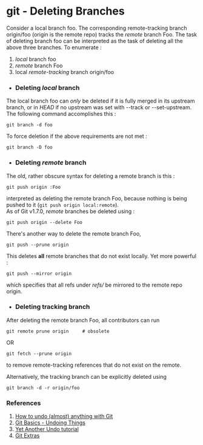# git - Deleting Branches

Consider a local branch foo. The corresponding remote-tracking branch origin/foo (origin is the remote repo) tracks the *remote* branch Foo. The task of deleting branch foo can be interpreted as the task of deleting all the above three branches. To enumerate : 
1. *local* branch foo
2. *remote* branch Foo
3. local *remote-tracking* branch origin/foo

- ### Deleting *local* branch
The local branch foo can *only* be deleted if it is fully merged in its upstream branch, or in *HEAD* if no upstream was set with --track or --set-upstream. The following command accomplishes this : 
```
git branch -d foo
```
To force deletion if the above requirements are not met : 
```
git branch -D foo
```

- ### Deleting *remote* branch
The old, rather obscure syntax for deleting a remote branch is this : 
```
git push origin :Foo
```
interpreted as deleting the remote branch Foo, because nothing is being pushed to it (`git push origin local:remote`).   
As of Git v1.7.0, *remote* branches be deleted using : 
```
git push origin --delete Foo
```
There's another way to delete the remote branch Foo,
```
git push --prune origin
```
This deletes **all** remote branches that do not exist locally. Yet more powerful : 
```
git push --mirror origin 
```
which specifies that all refs under _*refs/*_ be mirrored to the remote repo origin.

- ### Deleting tracking branch
After deleting the remote branch Foo, all contributors can run 
```
git remote prune origin 	# obsolete
```
OR
```
git fetch --prune origin
```
to remove remote-tracking references that do not exist on the remote.  

Alternatively, the tracking branch can be explicitly deleted using 
```
git branch -d -r origin/foo
```

### References
1. [How to undo (almost) anything with Git](https://github.com/blog/2019-how-to-undo-almost-anything-with-git)
2. [Git Basics - Undoing Things](https://git-scm.com/book/en/v2/Git-Basics-Undoing-Things)
3. [Yet Another Undo tutorial](https://www.atlassian.com/git/tutorials/undoing-changes)
4. [Git Extras](https://github.com/tj/git-extras)
